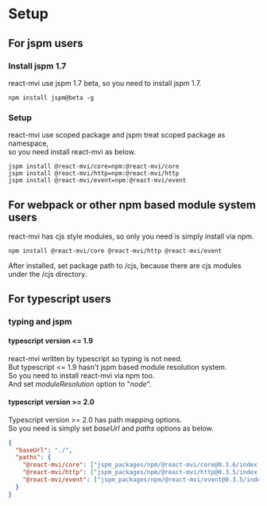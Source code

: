 # Setup

## For jspm users

### Install jspm 1.7

react-mvi use jspm 1.7 beta, so you need to install jspm 1.7.

```
npm install jspm@beta -g
```

### Setup

react-mvi use scoped package and jspm treat scoped package as namespace,  
so you need install react-mvi as below.

```
jspm install @react-mvi/core=npm:@react-mvi/core
jspm install @react-mvi/http=npm:@react-mvi/http
jspm install @react-mvi/event=npm:@react-mvi/event
```


## For webpack or other npm based module system users

react-mvi has cjs style modules, so only you need is simply install via npm.

```
npm install @react-mvi/core @react-mvi/http @react-mvi/event
```

After installed, set package path to /cjs, because there are cjs modules under the /cjs directory.


## For typescript users

### typing and jspm

#### typescript version <= 1.9

react-mvi written by typescript so typing is not need.  
But typescript <= 1.9 hasn't jspm based module resolution system.  
So you need to install react-mvi via npm too.  
And set _moduleResolution_ option to "_node_".

#### typescript version >= 2.0

Typescript version >= 2.0 has path mapping options.  
So you need is simply set _baseUrl_ and _paths_ options as below.

```json
{
  "baseUrl": "./",
  "paths": {
    "@react-mvi/core": ["jspm_packages/npm/@react-mvi/core@0.3.6/index.tsx"],
    "@react-mvi/http": ["jspm_packages/npm/@react-mvi/http@0.3.5/index.ts"],
    "@react-mvi/event": ["jspm_packages/npm/@react-mvi/event@0.3.5/index.ts"]
  }
}
```
